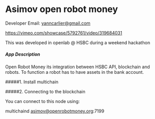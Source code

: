 # Asimov open robot money

Developer Email: yanncarlier@gmail.com

<https://vimeo.com/showcase/5792761/video/319684031>

This was developed in openlab @ HSBC during a weekend hackathon 

##### App Description

Open Robot Money its integration between HSBC API, blockchain and robots. 
To function a robot has to have assets in the bank account.

#####1. Install multichain

#####2. Connecting to the blockchain

You can connect to this node using:

 multichaind asimov@openrobotmoney.org:7199

